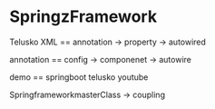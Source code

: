 # SpringzFramework
Telusko
XML ==  annotation -> property -> autowired

annotation == config -> componenet -> autowire

demo == springboot telusko youtube

SpringframeworkmasterClass -> coupling


